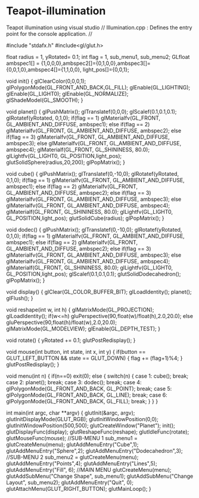 # Teapot-illumination
Teapot illumination using visual studio
// Illumination.cpp : Defines the entry point for the console application.
//

#include "stdafx.h"
#include<gl/glut.h>

float radius = 1, yRotated= 0.1;
int flag = 1, sub_menu1, sub_menu2;
GLfloat ambspec1[] = {1,0,0,0},ambspec2[]={0,1,0,0},ambspec3[]={0,0,1,0},ambspec4[]={1,1,0,0}, light_pos[]={0,0,1};

void init() {
	glClearColor(0,0,0,1);
	glPolygonMode(GL_FRONT_AND_BACK,GL_FILL);
	glEnable(GL_LIGHTING);
	glEnable(GL_LIGHT0);
	glEnable(GL_NORMALIZE);
	glShadeModel(GL_SMOOTH);
}

void planet() {
	glPushMatrix();
	glTranslatef(0,0,0);
	glScalef(0.1,0.1,0.1);
	glRotatef(yRotated, 0,1,0);
	if(flag == 1) glMaterialfv(GL_FRONT, GL_AMBIENT_AND_DIFFUSE, ambspec1);
	else if(flag == 2) glMaterialfv(GL_FRONT, GL_AMBIENT_AND_DIFFUSE, ambspec2);
	else if(flag == 3) glMaterialfv(GL_FRONT, GL_AMBIENT_AND_DIFFUSE, ambspec3);
	else glMaterialfv(GL_FRONT, GL_AMBIENT_AND_DIFFUSE, ambspec4);
	glMaterialf(GL_FRONT, GL_SHININESS, 80.0);
	glLightfv(GL_LIGHT0, GL_POSITION,light_pos);
	glutSolidSphere(radius,20,200);
	glPopMatrix();
}

void cube() {
	glPushMatrix();
	glTranslatef(0,-10,0);
	glRotatef(yRotated, 0,1,0);
	if(flag == 1) glMaterialfv(GL_FRONT, GL_AMBIENT_AND_DIFFUSE, ambspec1);
	else if(flag == 2) glMaterialfv(GL_FRONT, GL_AMBIENT_AND_DIFFUSE, ambspec2);
	else if(flag == 3) glMaterialfv(GL_FRONT, GL_AMBIENT_AND_DIFFUSE, ambspec3);
	else glMaterialfv(GL_FRONT, GL_AMBIENT_AND_DIFFUSE, ambspec4);
	glMaterialf(GL_FRONT, GL_SHININESS, 80.0);
	glLightfv(GL_LIGHT0, GL_POSITION,light_pos);
	glutSolidCube(radius);
	glPopMatrix();
}

void dodec() {
	glPushMatrix();
	glTranslatef(0,-10,0);
	glRotatef(yRotated, 0,1,0);
	if(flag == 1) glMaterialfv(GL_FRONT, GL_AMBIENT_AND_DIFFUSE, ambspec1);
	else if(flag == 2) glMaterialfv(GL_FRONT, GL_AMBIENT_AND_DIFFUSE, ambspec2);
	else if(flag == 3) glMaterialfv(GL_FRONT, GL_AMBIENT_AND_DIFFUSE, ambspec3);
	else glMaterialfv(GL_FRONT, GL_AMBIENT_AND_DIFFUSE, ambspec4);
	glMaterialf(GL_FRONT, GL_SHININESS, 80.0);
	glLightfv(GL_LIGHT0, GL_POSITION,light_pos);
	glScalef(0.1,0.1,0.1);
	glutSolidDodecahedron();
	glPopMatrix();
}



void display() {
	glClear(GL_COLOR_BUFFER_BIT);
	glLoadIdentity();
	planet();
	glFlush();
}

void reshape(int w, int h) {
	glMatrixMode(GL_PROJECTION);
	glLoadIdentity();
	if(w<=h) gluPerspective(90,float(w)/float(h),2.0,20.0);
	else gluPerspective(90,float(h)/float(w),2.0,20.0);
	glMatrixMode(GL_MODELVIEW);
	glEnable(GL_DEPTH_TEST);
}

void rotate() {
	yRotated += 0.1;
	glutPostRedisplay();
}

void mouse(int button, int state, int x, int y) {
	if(button == GLUT_LEFT_BUTTON && state == GLUT_DOWN) {
		flag += (flag+1)%4;
	}
	glutPostRedisplay();
}

void menu(int n) {
	if(n==0) exit(0);
	else {
		switch(n) {
			case 1: 
				cube();
				break;
			case 2:
				planet();
				break;
			case 3:
				dodec();
				break;
			case 4:
				glPolygonMode(GL_FRONT_AND_BACK, GL_POINT);
				break;
			case 5:
				glPolygonMode(GL_FRONT_AND_BACK, GL_LINE);
				break;
			case 6:
				glPolygonMode(GL_FRONT_AND_BACK, GL_FILL);
				break;
		}
	}
}

int main(int argc, char **argv) {
	glutInit(&argc, argv);
	glutInitDisplayMode(GLUT_RGB);
	glutInitWindowPosition(0,0);
	glutInitWindowPosition(500,500);
	glutCreateWindow("Planet");
	init();
	glutDisplayFunc(display);
	glutReshapeFunc(reshape);
	glutIdleFunc(rotate);
	glutMouseFunc(mouse);
	//SUB-MENU 1
	sub_menu1 = glutCreateMenu(menu);
	glutAddMenuEntry("Cube",1);
	glutAddMenuEntry("Sphere",2);
	glutAddMenuEntry("Dodecahedron",3);
	//SUB-MENU 2
	sub_menu2 = glutCreateMenu(menu);
	glutAddMenuEntry("Points",4);
	glutAddMenuEntry("Lines",5);
	glutAddMenuEntry("Fill", 6);
	//MAIN MENU
	glutCreateMenu(menu);
	glutAddSubMenu("Change Shape", sub_menu1);
	glutAddSubMenu("Change Layout", sub_menu2);
	glutAddMenuEntry("Quit", 0);
	glutAttachMenu(GLUT_RIGHT_BUTTON);
	glutMainLoop();
}
